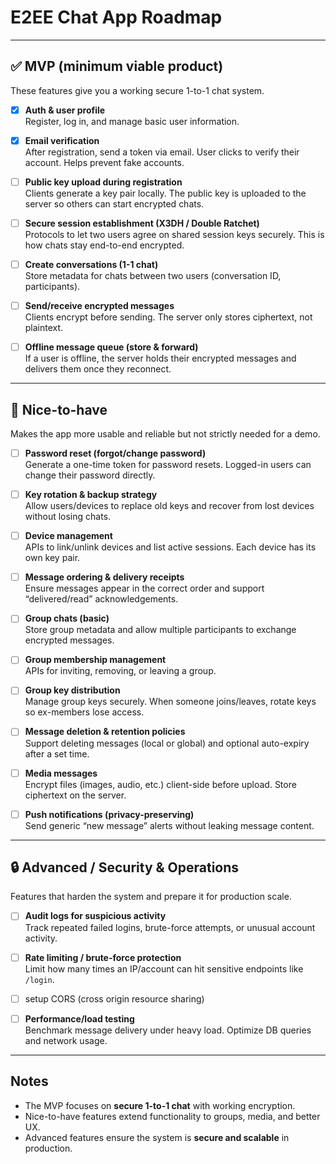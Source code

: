 # E2EE Chat App Roadmap

---

## ✅ MVP (minimum viable product)
These features give you a working secure 1-to-1 chat system.

- [X] **Auth & user profile**  
  Register, log in, and manage basic user information.

- [x] **Email verification**  
  After registration, send a token via email. User clicks to verify their account. Helps prevent fake accounts.

- [ ] **Public key upload during registration**  
  Clients generate a key pair locally. The public key is uploaded to the server so others can start encrypted chats.

- [ ] **Secure session establishment (X3DH / Double Ratchet)**  
  Protocols to let two users agree on shared session keys securely. This is how chats stay end-to-end encrypted.

- [ ] **Create conversations (1-1 chat)**  
  Store metadata for chats between two users (conversation ID, participants).

- [ ] **Send/receive encrypted messages**  
  Clients encrypt before sending. The server only stores ciphertext, not plaintext.

- [ ] **Offline message queue (store & forward)**  
  If a user is offline, the server holds their encrypted messages and delivers them once they reconnect.

---

## 🚀 Nice-to-have
Makes the app more usable and reliable but not strictly needed for a demo.

- [ ] **Password reset (forgot/change password)**  
  Generate a one-time token for password resets. Logged-in users can change their password directly.

- [ ] **Key rotation & backup strategy**  
  Allow users/devices to replace old keys and recover from lost devices without losing chats.

- [ ] **Device management**  
  APIs to link/unlink devices and list active sessions. Each device has its own key pair.

- [ ] **Message ordering & delivery receipts**  
  Ensure messages appear in the correct order and support “delivered/read” acknowledgements.

- [ ] **Group chats (basic)**  
  Store group metadata and allow multiple participants to exchange encrypted messages.

- [ ] **Group membership management**  
  APIs for inviting, removing, or leaving a group.

- [ ] **Group key distribution**  
  Manage group keys securely. When someone joins/leaves, rotate keys so ex-members lose access.

- [ ] **Message deletion & retention policies**  
  Support deleting messages (local or global) and optional auto-expiry after a set time.

- [ ] **Media messages**  
  Encrypt files (images, audio, etc.) client-side before upload. Store ciphertext on the server.

- [ ] **Push notifications (privacy-preserving)**  
  Send generic “new message” alerts without leaking message content.

---

## 🔒 Advanced / Security & Operations
Features that harden the system and prepare it for production scale.

- [ ] **Audit logs for suspicious activity**  
  Track repeated failed logins, brute-force attempts, or unusual account activity.

- [ ] **Rate limiting / brute-force protection**  
  Limit how many times an IP/account can hit sensitive endpoints like `/login`.

- [ ] setup CORS (cross origin resource sharing)

- [ ] **Performance/load testing**  
  Benchmark message delivery under heavy load. Optimize DB queries and network usage.

---

## Notes
- The MVP focuses on **secure 1-to-1 chat** with working encryption.  
- Nice-to-have features extend functionality to groups, media, and better UX.  
- Advanced features ensure the system is **secure and scalable** in production.
